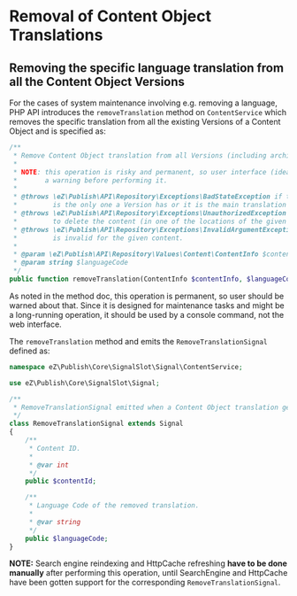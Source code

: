 # Removal of Content Object Translations

## Removing the specific language translation from all the Content Object Versions

For the cases of system maintenance involving e.g. removing a language, PHP API introduces
the `removeTranslation` method on `ContentService` which removes the specific translation from all
the existing Versions of a Content Object and is specified as:

```php
/**
 * Remove Content Object translation from all Versions (including archived ones) of a Content Object.
 *
 * NOTE: this operation is risky and permanent, so user interface (ideally CLI) should provide
 *       a warning before performing it.
 *
 * @throws \eZ\Publish\API\Repository\Exceptions\BadStateException if the specified translation
 *         is the only one a Version has or it is the main translation of a Content Object.
 * @throws \eZ\Publish\API\Repository\Exceptions\UnauthorizedException if the user is not allowed
 *         to delete the content (in one of the locations of the given Content Object).
 * @throws \eZ\Publish\API\Repository\Exceptions\InvalidArgumentException if languageCode argument
 *         is invalid for the given content.
 *
 * @param \eZ\Publish\API\Repository\Values\Content\ContentInfo $contentInfo
 * @param string $languageCode
 */
public function removeTranslation(ContentInfo $contentInfo, $languageCode);
```

As noted in the method doc, this operation is permanent, so user should be warned about that.
Since it is designed for maintenance tasks and might be a long-running operation, it should be used
by a console command, not the web interface.

The `removeTranslation` method and emits the `RemoveTranslationSignal` defined as:

```php
namespace eZ\Publish\Core\SignalSlot\Signal\ContentService;

use eZ\Publish\Core\SignalSlot\Signal;

/**
 * RemoveTranslationSignal emitted when a Content Object translation gets removed from all Versions.
 */
class RemoveTranslationSignal extends Signal
{
    /**
     * Content ID.
     *
     * @var int
     */
    public $contentId;

    /**
     * Language Code of the removed translation.
     *
     * @var string
     */
    public $languageCode;
}
```

**NOTE:** Search engine reindexing and HttpCache refreshing **have to be done manually** after
performing this operation, until SearchEngine and HttpCache have been gotten support for
the corresponding `RemoveTranslationSignal`.
